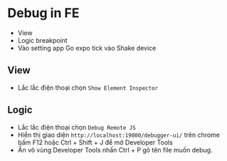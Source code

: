 # Debug in FE
+ View
+ Logic breakpoint
+ Vào setting app Go expo tick vào Shake device
## View
+ Lắc lắc điện thoại chọn `Show Element Inspector`
## Logic
+ Lắc lắc điện thoại chọn `Debug Remote JS`
+ Hiển thị giao diện `http://localhost:19000/debugger-ui/` trên chrome bấm F12 hoặc Ctrl + Shift + J  để mở Developer Tools
+ Ấn vô vùng  Developer Tools nhấn Ctrl + P gõ tên file muốn debug.